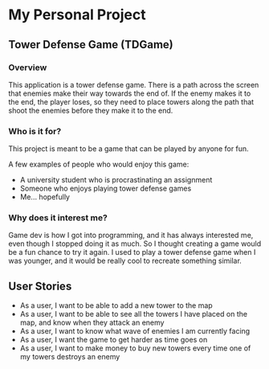 # My Personal Project
## Tower Defense Game (TDGame)

### Overview
This application is a tower defense game. There is a path across the screen that
enemies make their way towards the end of. If the enemy makes it to the end, the
player loses, so they need to place towers along the path that shoot the enemies
before they make it to the end.


### Who is it for?
This project is meant to be a game that can be played by anyone for fun.

A few examples of people who would enjoy this game:
- A university student who is procrastinating an assignment
- Someone who enjoys playing tower defense games
- Me... hopefully

### Why does it interest me?
Game dev is how I got into programming, and it has always interested me, 
even though I stopped doing it as much. So I thought creating a game
would be a fun chance to try it again. I used to play a tower defense 
game when I was younger, and it would be really cool to recreate something
similar.

## User Stories
- As a user, I want to be able to add a new tower to the map
- As a user, I want to be able to see all the towers I have placed on
  the map, and know when they attack an enemy
- As a user, I want to know what wave of enemies I am currently facing
- As a user, I want the game to get harder as time goes on
- As a user, I want to make money to buy new towers every time one of my towers
  destroys an enemy